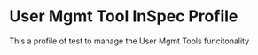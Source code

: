 # User Mgmt Tool InSpec Profile

This a profile of test to manage the User Mgmt Tools funcitonality
